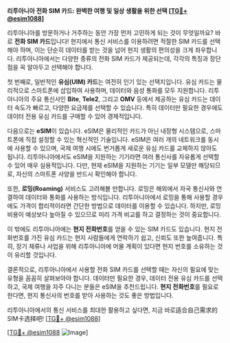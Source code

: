 **리투아니아 전화 SIM 카드: 완벽한 여행 및 일상 생활을 위한 선택 [[TG💪+ @esim1088](https://t.me/s/esim1088)]**

리투아니아를 방문하거나 거주하는 동안 가장 먼저 고민하게 되는 것이 무엇일까요? 바로 **전화 SIM 카드**입니다! 현지에서 통신 서비스를 이용하려면 적절한 SIM 카드를 선택해야 하며, 이는 단순히 데이터를 받는 것을 넘어 현지 생활의 편의성을 크게 좌우합니다. 리투아니아에서는 다양한 종류의 전화 SIM 카드가 제공되는데, 각각의 특징과 장단점을 꼭 알아두고 선택해야 합니다.

첫 번째로, 일반적인 **유심(UIM) 카드**는 여전히 인기 있는 선택지입니다. 유심 카드는 물리적으로 스마트폰에 삽입하여 사용하며, 데이터와 음성 통화를 모두 지원합니다. 리투아니아의 주요 통신사인 **Bite**, **Tele2**, 그리고 **OMV** 등에서 제공하는 유심 카드는 데이터 속도가 빠르고, 다양한 요금제를 선택할 수 있습니다. 특히 데이터만 필요한 경우에도 데이터 전용 유심 카드를 구매할 수 있어 경제적입니다.

다음으로는 **eSIM**이 있습니다. eSIM은 물리적인 카드가 아닌 내장형 시스템으로, 스마트폰에 직접 설정할 수 있는 혁신적인 기술입니다. eSIM은 여러 개의 네트워크를 동시에 사용할 수 있으며, 국제 여행 시에도 번거롭게 새로운 유심 카드를 교체하지 않아도 됩니다. 리투아니아에서도 eSIM을 지원하는 기기라면 여러 통신사를 자유롭게 선택할 수 있어 매우 실용적입니다. 다만, 현재 eSIM을 지원하는 기기는 일부 모델만 해당되므로, 자신의 스마트폰 사양을 반드시 확인해야 합니다.

또한, **로밍(Roaming)** 서비스도 고려해볼 만합니다. 로밍은 해외에서 자국 통신사와 연결하여 데이터와 통화를 사용하는 방식입니다. 리투아니아에서 로밍을 통해 사용할 경우에도 가격이 합리적이라면 간단한 방법으로 데이터를 이용할 수 있습니다. 하지만, 로밍 비용이 예상보다 높아질 수 있으므로 미리 가격 비교를 하고 결정하는 것이 중요합니다.

이 밖에도 리투아니아에는 **현지 전화번호**를 얻을 수 있는 SIM 카드도 있습니다. 현지 전화번호를 가진 유심 카드는 현지 사람들에게 연락하기 쉽고, 신뢰도 또한 높여줍니다. 특히, 장기 체류나 사업을 위해 리투아니아에 머물 계획이 있다면 현지 번호를 소유하는 것이 유리할 것입니다.

결론적으로, 리투아니아에서 사용할 전화 SIM 카드를 선택할 때는 자신의 필요에 맞는 유형을 꼼꼼히 살펴보아야 합니다. 데이터만 필요한 경우, 데이터 전용 유심 카드를 선택하고, 국제 여행을 자주 다니는 분들은 eSIM을 추천드립니다. **현지 전화번호**를 필요로 한다면, 현지 통신사의 번호를 받아 사용하는 것도 좋은 방법입니다. 

리투아니아에서의 통신 서비스를 최대한 활용하고 싶다면, 지금 바로适合自己需求的SIM卡选择吧! [[TG💪+ @esim1088](https://t.me/s/esim1088)]

[[TG💪+ @esim1088](https://t.me/s/esim1088) ![Image](https://i.postimg.cc/Y0z9fWf4/image.png)]